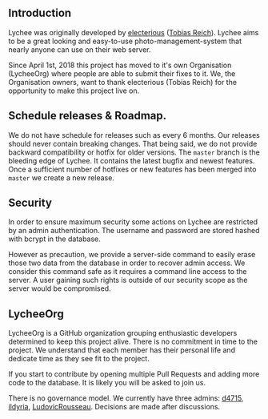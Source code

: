 ## Introduction

Lychee was originally developed by [electerious][1] ([Tobias Reich][2]). Lychee aims to be a great looking and easy-to-use photo-management-system that nearly anyone can use on their web server.

Since April 1st, 2018 this project has moved to it's own Organisation (LycheeOrg) where people are able to submit their fixes to it. We, the Organisation owners, want to thank electerious (Tobias Reich) for the opportunity to make this project live on.

## Schedule releases & Roadmap.

We do not have schedule for releases such as every 6 months. Our releases should never contain breaking changes. That being said, we do not provide backward compatibility or hotfix for older versions. The `master` branch is the bleeding edge of Lychee. It contains the latest bugfix and newest features. Once a sufficient number of hotfixes or new features has been merged into `master` we create a new release.

## Security

In order to ensure maximum security some actions on Lychee are restricted by an admin authentication. The username and password are stored hashed with bcrypt in the database.

However as precaution, we provide a server-side command to easily erase those two data from the database in order to recover admin access. We consider this command safe as it requires a command line access to the server. A user gaining such rights is outside of our security scope as the server would be compromised.

## LycheeOrg

LycheeOrg is a GitHub organization grouping enthusiastic developers determined to keep this project alive.
There is no commitment in time to the project. We understand that each member has their personal life and dedicate time as they see fit to the project.

If you start to contribute by opening multiple Pull Requests and adding more code to the database. It is likely you will be asked to join us.

There is no governance model. We currently have three admins: [d4715][3], [ildyria][4], [LudovicRousseau][5]. Decisions are made after discussions.

[1]: https://github.com/electerious
[2]: https://electerious.com
[3]: https://github.com/d7415
[4]: https://github.com/ildyria
[5]: https://github.com/LudovicRousseau
